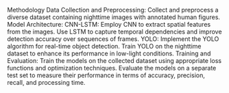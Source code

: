 Methodology
Data Collection and Preprocessing:
Collect and preprocess a diverse dataset containing nighttime images with annotated human figures.
Model Architecture:
CNN-LSTM:
Employ CNN to extract spatial features from the images.
Use LSTM to capture temporal dependencies and improve detection accuracy over sequences of frames.
YOLO:
Implement the YOLO algorithm for real-time object detection.
Train YOLO on the nighttime dataset to enhance its performance in low-light conditions.
Training and Evaluation:
Train the models on the collected dataset using appropriate loss functions and optimization techniques.
Evaluate the models on a separate test set to measure their performance in terms of accuracy, precision, recall, and processing time.
